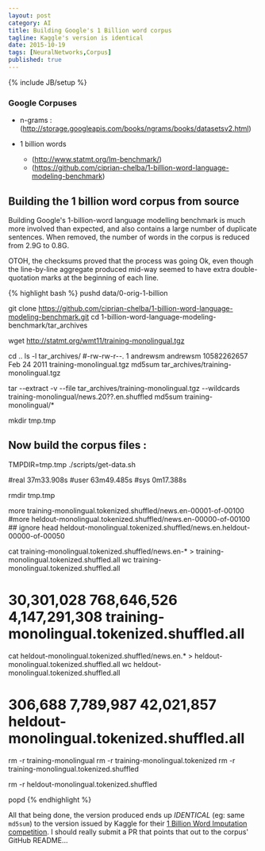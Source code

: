 ```yaml
---
layout: post
category: AI
title: Building Google's 1 Billion word corpus
tagline: Kaggle's version is identical
date: 2015-10-19
tags: [NeuralNetworks,Corpus]
published: true
---
```

{% include JB/setup %}



### Google Corpuses

*   n-grams : (http://storage.googleapis.com/books/ngrams/books/datasetsv2.html)

*   1 billion words
    +   (http://www.statmt.org/lm-benchmark/)
    +   (https://github.com/ciprian-chelba/1-billion-word-language-modeling-benchmark)
  


Building the 1 billion word corpus from source
---------------------------------------------------------------

Building Google's 1-billion-word language modelling benchmark is much more involved than expected, 
and also contains a large number of duplicate sentences.  When removed, the number of words in the corpus is reduced from 2.9G to 0.8G.

OTOH, the checksums proved that the process was going Ok, even though the line-by-line aggregate produced
mid-way seemed to have extra double-quotation marks at the beginning of each line.

{% highlight bash %}
pushd data/0-orig-1-billion  

git clone https://github.com/ciprian-chelba/1-billion-word-language-modeling-benchmark.git
cd 1-billion-word-language-modeling-benchmark/tar_archives

wget http://statmt.org/wmt11/training-monolingual.tgz

cd ..
ls -l tar_archives/
#-rw-rw-r--. 1 andrewsm andrewsm 10582262657 Feb 24  2011 training-monolingual.tgz
md5sum tar_archives/training-monolingual.tgz 

tar --extract -v --file tar_archives/training-monolingual.tgz --wildcards training-monolingual/news.20??.en.shuffled
md5sum training-monolingual/*

mkdir tmp.tmp

## Now build the corpus files :
TMPDIR=tmp.tmp ./scripts/get-data.sh 

#real	37m33.908s
#user	63m49.485s
#sys	0m17.388s

rmdir tmp.tmp

more training-monolingual.tokenized.shuffled/news.en-00001-of-00100
#more heldout-monolingual.tokenized.shuffled/news.en-00000-of-00100  ## ignore
head heldout-monolingual.tokenized.shuffled/news.en.heldout-00000-of-00050 

cat training-monolingual.tokenized.shuffled/news.en-* > training-monolingual.tokenized.shuffled.all
wc training-monolingual.tokenized.shuffled.all
#  30,301,028  768,646,526 4,147,291,308 training-monolingual.tokenized.shuffled.all

cat heldout-monolingual.tokenized.shuffled/news.en.* > heldout-monolingual.tokenized.shuffled.all
wc heldout-monolingual.tokenized.shuffled.all 
#  306,688  7,789,987 42,021,857 heldout-monolingual.tokenized.shuffled.all

rm -r training-monolingual
rm -r training-monolingual.tokenized
rm -r training-monolingual.tokenized.shuffled

rm -r heldout-monolingual.tokenized.shuffled

popd
{% endhighlight %}

All that being done, the version produced ends up *IDENTICAL* (eg: same ```md5sum```) to the version issued by Kaggle 
for their [1 Billion Word Imputation competition](https://www.kaggle.com/c/billion-word-imputation/data).
I should really submit a PR that points that out to the corpus' GitHub README...


